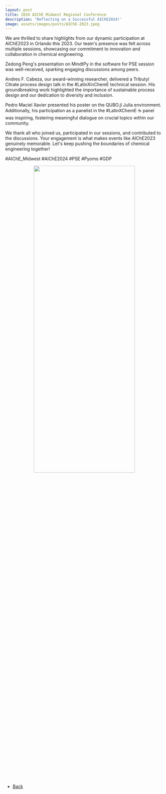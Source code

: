 ```yaml
---
layout: post
title: 2024 AIChE Midwest Regional Conference
description: 'Reflecting on a Successful AIChE2024!'
image: assets/images/posts/AIChE-2023.jpeg
---
```


We are thrilled to share highlights from our dynamic participation at AIChE2023 in Orlando this 2023. Our team's presence was felt across multiple sessions, showcasing our commitment to innovation and collaboration in chemical engineering.

Zedong Peng's presentation on MindtPy in the software for PSE session was well-received, sparking engaging discussions among peers.

Andres F. Cabeza, our award-winning researcher, delivered a Tributyl Citrate process design talk in the #LatinXinChemE technical session. His groundbreaking work highlighted the importance of sustainable process design and our dedication to diversity and inclusion.

Pedro Maciel Xavier presented his poster on the QUBO.jl Julia environment. Additionally, his participation as a panelist in the #LatinXChemE ☕ panel was inspiring, fostering meaningful dialogue on crucial topics within our community.

We thank all who joined us, participated in our sessions, and contributed to the discussions. Your engagement is what makes events like AIChE2023 genuinely memorable. Let's keep pushing the boundaries of chemical engineering together!

#AIChE_Midwest #AIChE2024 #PSE #Pyomo #GDP

<div style="text-align: center"> <img style='height: 50%; width: 80%' src="{% link assets/images/posts/AIChE-2023.jpeg %}" alt=""/> </div>

<ul class="actions">
    <li><a href="/3-news.html" class="button icon fa-arrow-left">Back</a></li>
</ul>